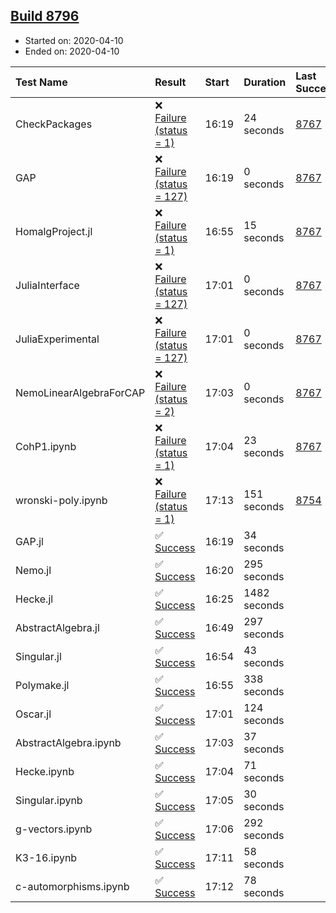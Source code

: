 ## [Build 8796](https://oscarci.mathematik.uni-kl.de/job/oscar/8796/)

* Started on: 2020-04-10
* Ended on: 2020-04-10

| Test Name    | Result | Start | Duration | Last Success | First Failure |
|:-------------|:-------|:------|:---------|:-------------|:--------------|
| CheckPackages | ❌ [Failure (status = 1)](https://oscarci.mathematik.uni-kl.de/job/oscar/8796/artifact/logs/build-8796/CheckPackages.log) | 16:19 | 24 seconds | [8767](https://oscarci.mathematik.uni-kl.de/job/oscar/8767/) | [8768](https://oscarci.mathematik.uni-kl.de/job/oscar/8768/) |
| GAP | ❌ [Failure (status = 127)](https://oscarci.mathematik.uni-kl.de/job/oscar/8796/artifact/logs/build-8796/GAP.log) | 16:19 | 0 seconds | [8767](https://oscarci.mathematik.uni-kl.de/job/oscar/8767/) | [8768](https://oscarci.mathematik.uni-kl.de/job/oscar/8768/) |
| HomalgProject.jl | ❌ [Failure (status = 1)](https://oscarci.mathematik.uni-kl.de/job/oscar/8796/artifact/logs/build-8796/HomalgProject.jl.log) | 16:55 | 15 seconds | [8767](https://oscarci.mathematik.uni-kl.de/job/oscar/8767/) | [8768](https://oscarci.mathematik.uni-kl.de/job/oscar/8768/) |
| JuliaInterface | ❌ [Failure (status = 127)](https://oscarci.mathematik.uni-kl.de/job/oscar/8796/artifact/logs/build-8796/JuliaInterface.log) | 17:01 | 0 seconds | [8767](https://oscarci.mathematik.uni-kl.de/job/oscar/8767/) | [8768](https://oscarci.mathematik.uni-kl.de/job/oscar/8768/) |
| JuliaExperimental | ❌ [Failure (status = 127)](https://oscarci.mathematik.uni-kl.de/job/oscar/8796/artifact/logs/build-8796/JuliaExperimental.log) | 17:01 | 0 seconds | [8767](https://oscarci.mathematik.uni-kl.de/job/oscar/8767/) | [8768](https://oscarci.mathematik.uni-kl.de/job/oscar/8768/) |
| NemoLinearAlgebraForCAP | ❌ [Failure (status = 2)](https://oscarci.mathematik.uni-kl.de/job/oscar/8796/artifact/logs/build-8796/NemoLinearAlgebraForCAP.log) | 17:03 | 0 seconds | [8767](https://oscarci.mathematik.uni-kl.de/job/oscar/8767/) | [8768](https://oscarci.mathematik.uni-kl.de/job/oscar/8768/) |
| CohP1.ipynb | ❌ [Failure (status = 1)](https://oscarci.mathematik.uni-kl.de/job/oscar/8796/artifact/logs/build-8796/CohP1.ipynb.log) | 17:04 | 23 seconds | [8767](https://oscarci.mathematik.uni-kl.de/job/oscar/8767/) | [8768](https://oscarci.mathematik.uni-kl.de/job/oscar/8768/) |
| wronski-poly.ipynb | ❌ [Failure (status = 1)](https://oscarci.mathematik.uni-kl.de/job/oscar/8796/artifact/logs/build-8796/wronski-poly.ipynb.log) | 17:13 | 151 seconds | [8754](https://oscarci.mathematik.uni-kl.de/job/oscar/8754/) | [8755](https://oscarci.mathematik.uni-kl.de/job/oscar/8755/) |
| GAP.jl | ✅ [Success](https://oscarci.mathematik.uni-kl.de/job/oscar/8796/artifact/logs/build-8796/GAP.jl.log) | 16:19 | 34 seconds |  |  |
| Nemo.jl | ✅ [Success](https://oscarci.mathematik.uni-kl.de/job/oscar/8796/artifact/logs/build-8796/Nemo.jl.log) | 16:20 | 295 seconds |  |  |
| Hecke.jl | ✅ [Success](https://oscarci.mathematik.uni-kl.de/job/oscar/8796/artifact/logs/build-8796/Hecke.jl.log) | 16:25 | 1482 seconds |  |  |
| AbstractAlgebra.jl | ✅ [Success](https://oscarci.mathematik.uni-kl.de/job/oscar/8796/artifact/logs/build-8796/AbstractAlgebra.jl.log) | 16:49 | 297 seconds |  |  |
| Singular.jl | ✅ [Success](https://oscarci.mathematik.uni-kl.de/job/oscar/8796/artifact/logs/build-8796/Singular.jl.log) | 16:54 | 43 seconds |  |  |
| Polymake.jl | ✅ [Success](https://oscarci.mathematik.uni-kl.de/job/oscar/8796/artifact/logs/build-8796/Polymake.jl.log) | 16:55 | 338 seconds |  |  |
| Oscar.jl | ✅ [Success](https://oscarci.mathematik.uni-kl.de/job/oscar/8796/artifact/logs/build-8796/Oscar.jl.log) | 17:01 | 124 seconds |  |  |
| AbstractAlgebra.ipynb | ✅ [Success](https://oscarci.mathematik.uni-kl.de/job/oscar/8796/artifact/logs/build-8796/AbstractAlgebra.ipynb.log) | 17:03 | 37 seconds |  |  |
| Hecke.ipynb | ✅ [Success](https://oscarci.mathematik.uni-kl.de/job/oscar/8796/artifact/logs/build-8796/Hecke.ipynb.log) | 17:04 | 71 seconds |  |  |
| Singular.ipynb | ✅ [Success](https://oscarci.mathematik.uni-kl.de/job/oscar/8796/artifact/logs/build-8796/Singular.ipynb.log) | 17:05 | 30 seconds |  |  |
| g-vectors.ipynb | ✅ [Success](https://oscarci.mathematik.uni-kl.de/job/oscar/8796/artifact/logs/build-8796/g-vectors.ipynb.log) | 17:06 | 292 seconds |  |  |
| K3-16.ipynb | ✅ [Success](https://oscarci.mathematik.uni-kl.de/job/oscar/8796/artifact/logs/build-8796/K3-16.ipynb.log) | 17:11 | 58 seconds |  |  |
| c-automorphisms.ipynb | ✅ [Success](https://oscarci.mathematik.uni-kl.de/job/oscar/8796/artifact/logs/build-8796/c-automorphisms.ipynb.log) | 17:12 | 78 seconds |  |  |
